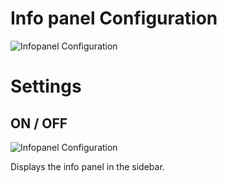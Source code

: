 # Info panel Configuration

![Infopanel Configuration](https://i.imgur.com/2UydgJq.png)

# Settings
## ON / OFF

![Infopanel Configuration](https://i.imgur.com/2UydgJq.png)

Displays the info panel in the sidebar.